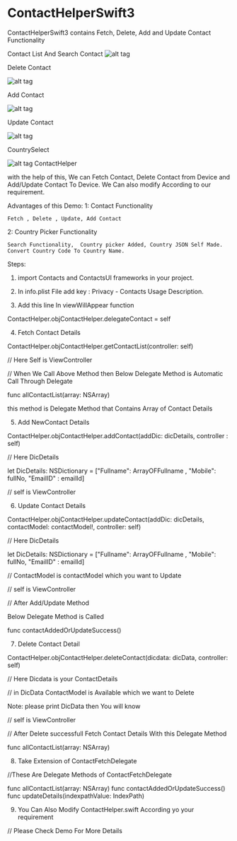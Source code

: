 # ContactHelperSwift3
ContactHelperSwift3 contains Fetch, Delete, Add and Update Contact Functionality

Contact List And Search Contact
![alt tag](https://github.com/IosPower/ContactHelperSwift3/blob/master/Images/Simulator%20Screen%20Shot%2009-Feb-2017%2C%205.32.32%20PM.jpg)

Delete Contact
 
![alt tag](https://github.com/IosPower/ContactHelperSwift3/blob/master/Images/Simulator%20Screen%20Shot%2009-Feb-2017%2C%205.32.37%20PM.jpg)

Add Contact

![alt tag](https://github.com/IosPower/ContactHelperSwift3/blob/master/Images/Simulator%20Screen%20Shot%2009-Feb-2017%2C%205.32.54%20PM.jpg)

Update Contact

![alt tag](https://github.com/IosPower/ContactHelperSwift3/blob/master/Images/Simulator%20Screen%20Shot%2009-Feb-2017%2C%205.32.49%20PM.jpg)

CountrySelect

![alt tag](https://github.com/IosPower/ContactHelperSwift3/blob/master/Images/Simulator%20Screen%20Shot%2009-Feb-2017%2C%205.59.31%20PM.jpg)
                                               ContactHelper

with the help of this, We can Fetch Contact, Delete Contact from Device and Add/Update Contact To Device. We Can also modify According to our requirement. 

Advantages of this Demo: 
1: Contact Functionality

    Fetch , Delete , Update, Add Contact

2: Country Picker Functionality

    Search Functionality,  Country picker Added, Country JSON Self Made.   Convert Country Code To Country Name.

Steps:

1.	import Contacts and ContactsUI frameworks in your project.

2.	In info.plist File add key :
 Privacy - Contacts Usage Description.

3.	Add  this  line In  viewWillAppear function

ContactHelper.objContactHelper.delegateContact = self
          
4.	 Fetch Contact Details

ContactHelper.objContactHelper.getContactList(controller: self)

// Here Self  is ViewController

//  When We Call Above Method then Below Delegate Method is Automatic Call Through Delegate

func allContactList(array: NSArray)

this method is Delegate Method that Contains
Array of  Contact Details 

5.	 Add NewContact Details

ContactHelper.objContactHelper.addContact(addDic: dicDetails, controller : self)

// Here DicDetails

let DicDetails: NSDictionary = ["Fullname": ArrayOFFullname , "Mobile": fullNo, "EmailID" : emailId]

// self is ViewController

6.	 Update Contact Details

ContactHelper.objContactHelper.updateContact(addDic: dicDetails, contactModel: contactModel!, controller: self)

// Here DicDetails

let DicDetails: NSDictionary = ["Fullname": ArrayOFFullname , "Mobile": fullNo, "EmailID" : emailId]

// ContactModel is contactModel which you want to Update  

// self is ViewController

// After Add/Update Method

Below Delegate Method is Called

func contactAddedOrUpdateSuccess()

7.	 Delete Contact Detail

ContactHelper.objContactHelper.deleteContact(dicdata: dicData, controller: self)

// Here Dicdata is your ContactDetails

// in DicData ContactModel is Available   which we want to Delete

Note: please print DicData then You will know

// self is ViewController

// After Delete successfull 
Fetch Contact Details With this Delegate Method

func allContactList(array: NSArray)



8.	 Take Extension of ContactFetchDelegate

//These Are Delegate Methods of ContactFetchDelegate
 
  func allContactList(array: NSArray)
  func contactAddedOrUpdateSuccess()
  func updateDetails(indexpathValue: IndexPath)

9.	You Can Also Modify ContactHelper.swift According yo your requirement

// Please Check Demo For More Details

